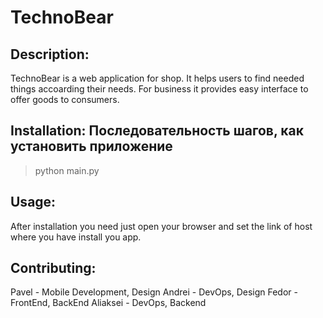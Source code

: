 # TechnoBear

## Description: 
TechnoBear is a web application for shop. It helps users to find needed things accoarding their needs. For business it provides easy interface to offer goods to consumers. 

## Installation: Последовательность шагов, как установить приложение
> python main.py
   
## Usage: 
After installation you need just open your browser and set the link of host where you have install you app.

## Contributing: 
Pavel - Mobile Development, Design
Andrei - DevOps, Design
Fedor - FrontEnd, BackEnd
Aliaksei - DevOps, Backend
